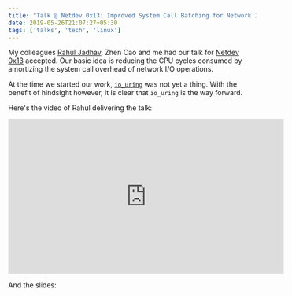 ```yaml
---
title: "Talk @ Netdev 0x13: Improved System Call Batching for Network I/O" 
date: 2019-05-26T21:07:27+05:30
tags: ['talks', 'tech', 'linux']
---
```


My colleagues [Rahul Jadhav](http://blog.rjed.org/), Zhen Cao and me had our talk for [Netdev 0x13](https://netdevconf.info/0x13/) accepted. Our basic idea is reducing the CPU cycles consumed by amortizing the system call overhead of network I/O operations. 

At the time we started our work, [`io_uring`](https://lwn.net/Articles/776703/) was not yet a thing. With the benefit of hindsight however, it is clear that `io_uring` is the way forward.

Here's the video of Rahul delivering the talk: 

<center><iframe width="560" height="315" src="https://www.youtube.com/embed/hJrXbqttJC4" frameborder="0" allowfullscreen></iframe></center>

And the slides:
<script async class="speakerdeck-embed" data-id="99baab134b764ae18553842caef1876a" data-ratio="1.33333333333333" src="//speakerdeck.com/assets/embed.js"></script>
